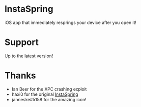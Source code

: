# InstaSpring
iOS app that immediately resprings your device after you open it!

# Support
Up to the latest version!

# Thanks
- Ian Beer for the XPC crashing exploit
- haxi0 for the original [InstaSpring](https://github.com/haxi0/InstaSpring)
- janneske#5158 for the amazing icon!
